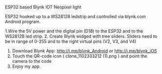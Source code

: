 ESP32 based Blynk IOT Neopixel light

ESP32 hooked up to a WS2812B ledstrip and controlled via blynk.com Android program. 

1.Wire the 5V power and the digital pin (D18) to the ESP32 and to the WS2812B led strip. 
2. Create Blynk widged with tree sliders. Sliders need to be in range of 0-255 and to the right virtual pins (V2, V3, and V4)  




1. Download Blynk App: http://j.mp/blynk_Android or http://j.mp/blynk_iOS
2. Touch the QR-code icon ( clone_1102333212 (1).png ) and point the camera to the code 
3. Enjoy my app.

